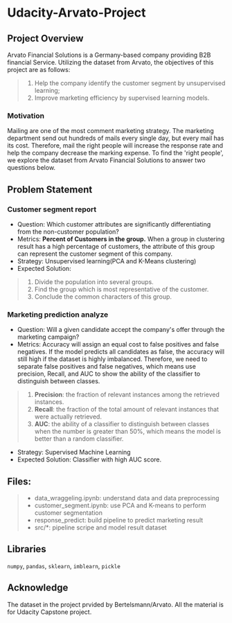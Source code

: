 # Udacity-Arvato-Project

## Project Overview
Arvato Financial Solutions is a Germany-based company providing B2B financial Service. Utilizing the dataset from Arvato, the objectives of this project are as follows:

> 1.   Help the company identify the customer segment by unsupervised learning;
> 2.   Improve marketing efficiency by supervised learning models.

### Motivation
Mailing are one of the most comment marketing strategy. The marketing department send out hundreds of mails every single day, but every mail has its cost. Therefore, mail the right people will increase the response rate and help the company decrease the marking expense. To find the 'right people', we explore the dataset from Arvato Financial Solutions to answer two questions below.

## Problem Statement

### Customer segment report
 - Question: Which customer attributes are significantly differentiating from the non-customer population?
 - Metrics: **Percent of Customers in the group.** When a group in clustering result has a high percentage of customers, the attribute of this group can represent the customer segment of this company.
 - Strategy: Unsupervised learning(PCA and K-Means clustering)
 - Expected Solution: 

> 1.   Divide the population into several groups.
> 2.   Find the group which is most representative of the customer.
> 3.   Conclude the common characters of this group. 

### Marketing prediction analyze 
 - Question: Will a given candidate accept the company's offer through the marketing campaign?
 - Metrics:   Accuracy will assign an equal cost to false positives and false negatives. If the model predicts all candidates as false, the accuracy will still high if the dataset is highly imbalanced. Therefore, we need to separate false positives and false negatives, which means use precision, Recall, and AUC to show the ability of the classifier to distinguish between classes.
  
> 1.   **Precision**: the fraction of relevant instances among the retrieved instances.
> 2.   **Recall**: the fraction of the total amount of relevant instances that were actually retrieved. 
> 3.   **AUC**: the ability of a classifier to distinguish between classes when the number is greater than 50%, which means the model is better than a random classifier.

 - Strategy: Supervised Machine Learning
 - Expected Solution: Classifier with high AUC score.


## Files:
> - data_wraggeling.ipynb: understand data and data preprocessing
> - customer_segment.ipynb: use PCA and K-means to perform customer segmentation
> - response_predict: build pipeline to predict marketing result 
> - src/*: pipeline scripe and model result dataset

## Libraries 
`numpy`, `pandas`, `sklearn`, `imblearn`, `pickle`
    
## Acknowledge
The dataset in the project prvided by Bertelsmann/Arvato. All the material is for Udacity Capstone project.